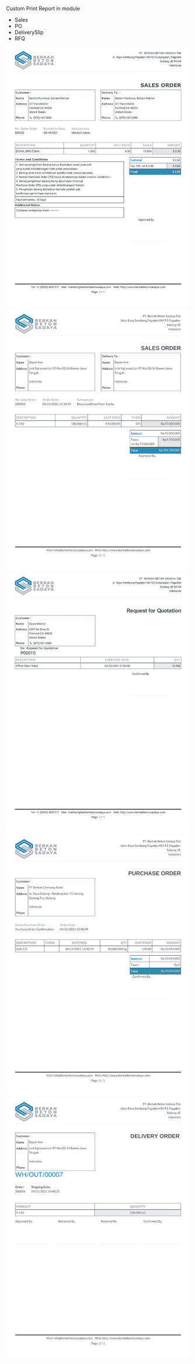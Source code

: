 Custom Print Report in module 
- Sales
- PO
- DeliverySlip
- RFQ

<img src="static/image/Quotation.png">
<img src="static/image/Order.png">
<img src="static/image/RequestforQuotation.png">
<img src="static/image/PurchaseOrder.png">
<img src="static/image/DeliverySlip.png">